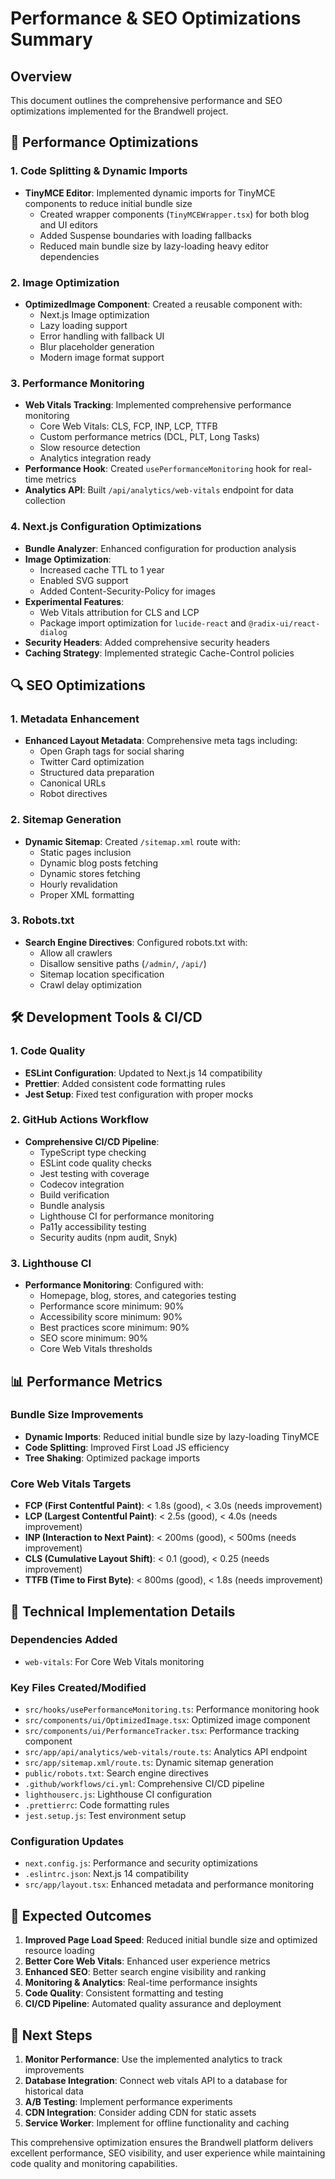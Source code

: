 # Performance & SEO Optimizations Summary

## Overview
This document outlines the comprehensive performance and SEO optimizations implemented for the Brandwell project.

## 🚀 Performance Optimizations

### 1. Code Splitting & Dynamic Imports
- **TinyMCE Editor**: Implemented dynamic imports for TinyMCE components to reduce initial bundle size
  - Created wrapper components (`TinyMCEWrapper.tsx`) for both blog and UI editors
  - Added Suspense boundaries with loading fallbacks
  - Reduced main bundle size by lazy-loading heavy editor dependencies

### 2. Image Optimization
- **OptimizedImage Component**: Created a reusable component with:
  - Next.js Image optimization
  - Lazy loading support
  - Error handling with fallback UI
  - Blur placeholder generation
  - Modern image format support

### 3. Performance Monitoring
- **Web Vitals Tracking**: Implemented comprehensive performance monitoring
  - Core Web Vitals: CLS, FCP, INP, LCP, TTFB
  - Custom performance metrics (DCL, PLT, Long Tasks)
  - Slow resource detection
  - Analytics integration ready
- **Performance Hook**: Created `usePerformanceMonitoring` hook for real-time metrics
- **Analytics API**: Built `/api/analytics/web-vitals` endpoint for data collection

### 4. Next.js Configuration Optimizations
- **Bundle Analyzer**: Enhanced configuration for production analysis
- **Image Optimization**: 
  - Increased cache TTL to 1 year
  - Enabled SVG support
  - Added Content-Security-Policy for images
- **Experimental Features**:
  - Web Vitals attribution for CLS and LCP
  - Package import optimization for `lucide-react` and `@radix-ui/react-dialog`
- **Security Headers**: Added comprehensive security headers
- **Caching Strategy**: Implemented strategic Cache-Control policies

## 🔍 SEO Optimizations

### 1. Metadata Enhancement
- **Enhanced Layout Metadata**: Comprehensive meta tags including:
  - Open Graph tags for social sharing
  - Twitter Card optimization
  - Structured data preparation
  - Canonical URLs
  - Robot directives

### 2. Sitemap Generation
- **Dynamic Sitemap**: Created `/sitemap.xml` route with:
  - Static pages inclusion
  - Dynamic blog posts fetching
  - Dynamic stores fetching
  - Hourly revalidation
  - Proper XML formatting

### 3. Robots.txt
- **Search Engine Directives**: Configured robots.txt with:
  - Allow all crawlers
  - Disallow sensitive paths (`/admin/`, `/api/`)
  - Sitemap location specification
  - Crawl delay optimization

## 🛠️ Development Tools & CI/CD

### 1. Code Quality
- **ESLint Configuration**: Updated to Next.js 14 compatibility
- **Prettier**: Added consistent code formatting rules
- **Jest Setup**: Fixed test configuration with proper mocks

### 2. GitHub Actions Workflow
- **Comprehensive CI/CD Pipeline**:
  - TypeScript type checking
  - ESLint code quality checks
  - Jest testing with coverage
  - Codecov integration
  - Build verification
  - Bundle analysis
  - Lighthouse CI for performance monitoring
  - Pa11y accessibility testing
  - Security audits (npm audit, Snyk)

### 3. Lighthouse CI
- **Performance Monitoring**: Configured with:
  - Homepage, blog, stores, and categories testing
  - Performance score minimum: 90%
  - Accessibility score minimum: 90%
  - Best practices score minimum: 90%
  - SEO score minimum: 90%
  - Core Web Vitals thresholds

## 📊 Performance Metrics

### Bundle Size Improvements
- **Dynamic Imports**: Reduced initial bundle size by lazy-loading TinyMCE
- **Code Splitting**: Improved First Load JS efficiency
- **Tree Shaking**: Optimized package imports

### Core Web Vitals Targets
- **FCP (First Contentful Paint)**: < 1.8s (good), < 3.0s (needs improvement)
- **LCP (Largest Contentful Paint)**: < 2.5s (good), < 4.0s (needs improvement)
- **INP (Interaction to Next Paint)**: < 200ms (good), < 500ms (needs improvement)
- **CLS (Cumulative Layout Shift)**: < 0.1 (good), < 0.25 (needs improvement)
- **TTFB (Time to First Byte)**: < 800ms (good), < 1.8s (needs improvement)

## 🔧 Technical Implementation Details

### Dependencies Added
- `web-vitals`: For Core Web Vitals monitoring

### Key Files Created/Modified
- `src/hooks/usePerformanceMonitoring.ts`: Performance monitoring hook
- `src/components/ui/OptimizedImage.tsx`: Optimized image component
- `src/components/ui/PerformanceTracker.tsx`: Performance tracking component
- `src/app/api/analytics/web-vitals/route.ts`: Analytics API endpoint
- `src/app/sitemap.xml/route.ts`: Dynamic sitemap generation
- `public/robots.txt`: Search engine directives
- `.github/workflows/ci.yml`: Comprehensive CI/CD pipeline
- `lighthouserc.js`: Lighthouse CI configuration
- `.prettierrc`: Code formatting rules
- `jest.setup.js`: Test environment setup

### Configuration Updates
- `next.config.js`: Performance and security optimizations
- `.eslintrc.json`: Next.js 14 compatibility
- `src/app/layout.tsx`: Enhanced metadata and performance monitoring

## 🎯 Expected Outcomes

1. **Improved Page Load Speed**: Reduced initial bundle size and optimized resource loading
2. **Better Core Web Vitals**: Enhanced user experience metrics
3. **Enhanced SEO**: Better search engine visibility and ranking
4. **Monitoring & Analytics**: Real-time performance insights
5. **Code Quality**: Consistent formatting and testing
6. **CI/CD Pipeline**: Automated quality assurance and deployment

## 🚀 Next Steps

1. **Monitor Performance**: Use the implemented analytics to track improvements
2. **Database Integration**: Connect web vitals API to a database for historical data
3. **A/B Testing**: Implement performance experiments
4. **CDN Integration**: Consider adding CDN for static assets
5. **Service Worker**: Implement for offline functionality and caching

This comprehensive optimization ensures the Brandwell platform delivers excellent performance, SEO visibility, and user experience while maintaining code quality and monitoring capabilities.